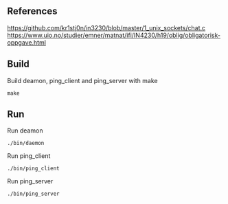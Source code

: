 ## References
https://github.com/kr1stj0n/in3230/blob/master/1_unix_sockets/chat.c
https://www.uio.no/studier/emner/matnat/ifi/IN4230/h19/oblig/obligatorisk-oppgave.html

## Build
Build deamon,  ping_client and ping_server with make
```shell
make
```

## Run
Run deamon
```shell
./bin/daemon
```

Run ping_client
```shell
./bin/ping_client
```

Run ping_server
```shell
./bin/ping_server
```
